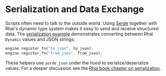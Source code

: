 # Serialization and Data Exchange

Scripts often need to talk to the outside world. Using
[Serde](https://serde.rs/) together with Rhai's dynamic type system makes it
easy to send and receive structured data. The
[serialization example](../examples/serde_demo.rhai) demonstrates converting
between Rhai `Dynamic` values and JSON strings:

```rust
engine.register_fn("to_json", to_json);
engine.register_fn("from_json", from_json);
```

These helpers use `serde_json` under the hood to serialize/deserialize values.
For a deeper discussion see the
[Rhai book chapter on serialization](https://rhai.rs/book/engine/serialization.html).

